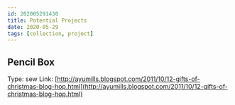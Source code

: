 ```yaml
---
id: 202005291430
title: Potential Projects
date: 2020-05-29
tags: [collection, project]
---
```


## Pencil Box
Type: sew
Link: [http://ayumills.blogspot.com/2011/10/12-gifts-of-christmas-blog-hop.html](http://ayumills.blogspot.com/2011/10/12-gifts-of-christmas-blog-hop.html)

